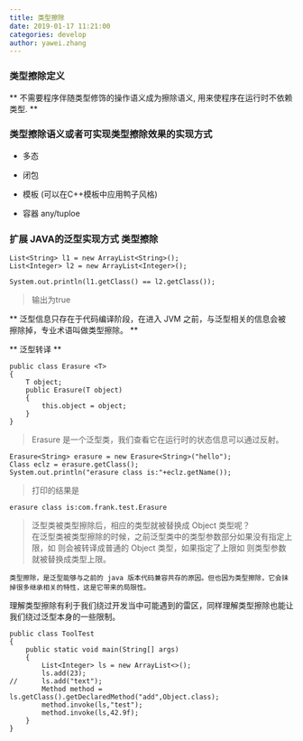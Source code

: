 ```yaml
---
title: 类型擦除
date: 2019-01-17 11:21:00
categories: develop 
author: yawei.zhang 
---
```


### 类型擦除定义  

** 不需要程序伴随类型修饰的操作语义成为擦除语义, 用来使程序在运行时不依赖类型.  **  

### 类型擦除语义或者可实现类型擦除效果的实现方式   
* 多态    
* 闭包   
* 模板 (可以在C++模板中应用鸭子风格)   
* 容器 any/tuploe     

  <!-- more --> 
### 扩展 JAVA的泛型实现方式 类型擦除  
```
List<String> l1 = new ArrayList<String>();
List<Integer> l2 = new ArrayList<Integer>();

System.out.println(l1.getClass() == l2.getClass());
```
> 输出为true  

** 泛型信息只存在于代码编译阶段，在进入 JVM 之前，与泛型相关的信息会被擦除掉，专业术语叫做类型擦除。 **  

** 泛型转译 **   

```
public class Erasure <T>
{
    T object;
    public Erasure(T object) 
    {
        this.object = object;
    }
}
```

> Erasure 是一个泛型类，我们查看它在运行时的状态信息可以通过反射。  
```
Erasure<String> erasure = new Erasure<String>("hello");
Class eclz = erasure.getClass();
System.out.println("erasure class is:"+eclz.getName());
```
> 打印的结果是  
```
erasure class is:com.frank.test.Erasure  
```

> 泛型类被类型擦除后，相应的类型就被替换成 Object 类型呢？  
在泛型类被类型擦除的时候，之前泛型类中的类型参数部分如果没有指定上限，如 <T> 则会被转译成普通的 Object 类型，如果指定了上限如 <T extends String> 则类型参数就被替换成类型上限。   


    类型擦除，是泛型能够与之前的 java 版本代码兼容共存的原因。但也因为类型擦除，它会抹掉很多继承相关的特性，这是它带来的局限性。

理解类型擦除有利于我们绕过开发当中可能遇到的雷区，同样理解类型擦除也能让我们绕过泛型本身的一些限制。
```
public class ToolTest 
{
    public static void main(String[] args) 
    {
        List<Integer> ls = new ArrayList<>();
        ls.add(23);
//      ls.add("text");
        Method method = ls.getClass().getDeclaredMethod("add",Object.class);
        method.invoke(ls,"test");
        method.invoke(ls,42.9f);
    }
}
```


